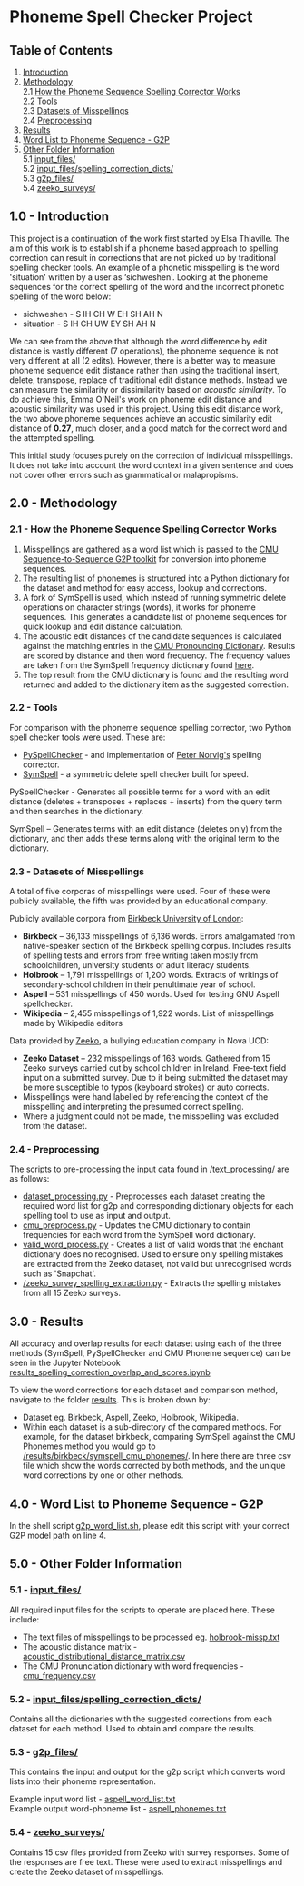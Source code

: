 # Phoneme Spell Checker Project

## Table of Contents

1. [Introduction](#introduction) <br/>
2. [Methodology](#methodology) <br/>
    2.1 [How the Phoneme Sequence Spelling Corrector Works](#how_works) <br/>
    2.2 [Tools](#tools) <br/>
    2.3 [Datasets of Misspellings](#misspellings) <br/>
    2.4 [Preprocessing](#preprocessing) <br/>
3. [Results](#results) <br/>
4. [Word List to Phoneme Sequence - G2P](#g2p_update) <br/>
5. [Other Folder Information](#other_folders) <br/>
    5.1 [input_files/](#input_files) <br/>
    5.2 [input_files/spelling_correction_dicts/](#spell_dicts) <br/>
    5.3 [g2p_files/](#g2p_files) <br/>
    5.4 [zeeko_surveys/](#zeeko_surveys) <br/>


## 1.0 - Introduction <a name="introduction"></a>

This project is a continuation of the work first started by Elsa Thiaville. The aim of this work is to establish if a phoneme based approach to spelling correction can result in corrections that are not picked up by traditional spelling checker tools. An example of a phonetic misspelling is the word 'situation' written by a user as ‘sichweshen'.
Looking at the phoneme sequences for the correct spelling of the word and the incorrect phonetic spelling of the word below:

* sichweshen - S IH CH W EH SH AH N
* situation - S IH CH UW EY SH AH N

We can see from the above that although the word difference by edit distance is vastly different (7 operations), the phoneme sequence is not very different at all (2 edits). However, there is a better way to measure phoneme sequence edit distance rather than using the traditional insert, delete, transpose, replace of traditional edit distance methods. Instead we can measure the similarity or dissimilarity based on *acoustic similarity*. To do achieve this, Emma O'Neil's work on phoneme edit distance and acoustic similarity was used in this project. Using this edit distance work, the two above phoneme sequences achieve an acoustic similarity edit distance of **0.27**, much closer, and a good match for the correct word and the attempted spelling.

This initial study focuses purely on the correction of individual misspellings. It does not take into account the word context in a given sentence and does not cover other errors such as grammatical or malapropisms. 

## 2.0 - Methodology <a name="methodology"><a/>

### 2.1 - How the Phoneme Sequence Spelling Corrector Works <a name="how_works"><a/>

1. Misspellings are gathered as a word list which is passed to the [CMU Sequence-to-Sequence G2P toolkit](https://github.com/cmusphinx/g2p-seq2seq) for conversion into phoneme sequences.
2. The resulting list of phonemes is structured into a Python dictionary for the dataset and method for easy access, lookup and corrections. 
3. A fork of SymSpell is used, which instead of running symmetric delete operations on character strings (words), it works for phoneme sequences. This generates a candidate list of phoneme sequences for quick lookup and edit distance calculation.
4. The acoustic edit distances of the candidate sequences is calculated against the matching entries in the [CMU Pronouncing Dictionary](http://www.speech.cs.cmu.edu/cgi-bin/cmudict). Results are scored by distance and then word frequency. The frequency values are taken from the SymSpell frequency dictionary found [here](https://raw.githubusercontent.com/wolfgarbe/SymSpell/master/SymSpell.FrequencyDictionary/en-80k.txt).
5. The top result from the CMU dictionary is found and the resulting word returned and added to the dictionary item as the suggested correction.
 

### 2.2 - Tools <a name="tools"><a/>

For comparison with the phoneme sequence spelling corrector, two Python spell checker tools were used. These are:

* [PySpellChecker](https://pypi.org/project/pyspellchecker/) - and implementation of [Peter Norvig's](https://norvig.com/spell-correct.html) spelling corrector.
* [SymSpell](https://github.com/wolfgarbe/SymSpell) - a symmetric delete spell checker built for speed.

PySpellChecker - Generates all possible terms for a word with an edit distance (deletes + transposes + replaces + inserts) from the query term and then searches in the dictionary. 

SymSpell – Generates terms with an edit distance (deletes only) from the dictionary, and then adds these terms along with the original term to the dictionary.

### 2.3 - Datasets of Misspellings <a name="misspellings"></a>

A total of five corporas of misspellings were used. Four of these were publicly available, the fifth was provided by an educational company.

Publicly available corpora from [Birkbeck University of London](https://www.dcs.bbk.ac.uk/~ROGER/corpora.html):

* **Birkbeck** – 36,133 misspellings of 6,136 words. Errors amalgamated from native-speaker section of the Birkbeck spelling corpus. Includes results of spelling tests and errors from free writing taken mostly from schoolchildren, university students or adult literacy students.
* **Holbrook** – 1,791 misspellings of 1,200 words. Extracts of writings of secondary-school children in their penultimate year of school.
* **Aspell** – 531 misspellings of 450 words. Used for testing GNU Aspell spellchecker.
* **Wikipedia** – 2,455 misspellings of 1,922 words. List of misspellings made by Wikipedia editors

Data provided by [Zeeko](https://zeeko.ie), a bullying education company in Nova UCD: 

* **Zeeko Dataset** – 232 misspellings of 163 words. Gathered from 15 Zeeko surveys carried out by school children in Ireland. Free-text field input on a submitted survey. Due to it being submitted the dataset may be more susceptible to typos (keyboard strokes) or auto corrects.
* Misspellings were hand labelled by referencing the context of the misspelling and interpreting the presumed correct spelling.
* Where a judgment could not be made, the misspelling was excluded from the dataset.

### 2.4 - Preprocessing <a name="preprocessing"><a/>

The scripts to pre-processing the input data found in [/text_processing/](https://github.com/robertyoung2/nlp_phoneme_spelling/tree/master/text_processing) are as follows:

* [dataset_processing.py](https://github.com/robertyoung2/nlp_phoneme_spelling/blob/master/text_processing/dataset_processing.py) - Preprocesses each dataset creating the required word list for g2p and corresponding dictionary objects for each spelling tool to use as input and output.
* [cmu_preprocess.py](https://github.com/robertyoung2/nlp_phoneme_spelling/blob/master/text_processing/cmu_preprocess.py) - Updates the CMU dictionary to contain frequencies for each word from the SymSpell word dictionary.
* [valid_word_process.py](https://github.com/robertyoung2/nlp_phoneme_spelling/blob/master/text_processing/valid_word_process.py) - Creates a list of valid words that the enchant dictionary does no recognised. Used to ensure only spelling mistakes are extracted from the Zeeko dataset, not valid but unrecognised words such as 'Snapchat'.
* [/zeeko_survey_spelling_extraction.py](https://github.com/robertyoung2/nlp_phoneme_spelling/blob/master/text_processing/zeeko_survey_spelling_extraction.py) - Extracts the spelling mistakes from all 15 Zeeko surveys.

## 3.0 - Results <a name="results"><a/>

All accuracy and overlap results for each dataset using each of the three methods (SymSpell, PySpellChecker and CMU Phoneme sequence) can be seen in the Jupyter Notebook [results_spelling_correction_overlap_and_scores.ipynb](https://github.com/robertyoung2/nlp_phoneme_spelling/blob/master/data_analysis/results_spelling_correction_overlap_and_scores.ipynb)

To view the word corrections for each dataset and comparison method, navigate to the folder [results](https://github.com/robertyoung2/nlp_phoneme_spelling/tree/master/data_analysis/results). This is broken down by:

* Dataset eg. Birkbeck, Aspell, Zeeko, Holbrook, Wikipedia.
* Within each dataset is a sub-directory of the compared methods. For example, for the dataset birkbeck, comparing SymSpell against the CMU Phonemes method you would go to [/results/birkbeck/symspell_cmu_phonemes/](https://github.com/robertyoung2/nlp_phoneme_spelling/tree/master/data_analysis/results/birkbeck/symspell_cmu_phonemes). In here there are three csv file which show the words corrected by both methods, and the unique word corrections by one or other methods.

## 4.0 - Word List to Phoneme Sequence - G2P <a name="g2p_update"><a/>

In the shell script [g2p_word_list.sh](https://github.com/robertyoung2/nlp_phoneme_spelling/blob/master/shell_scripts/g2p_word_list.sh), please edit this script with your correct G2P model path on line 4.

## 5.0 - Other Folder Information <a name="other_folders"><a/>

### 5.1 - [input_files/](https://github.com/robertyoung2/nlp_phoneme_spelling/tree/master/input_files) <a name="input_files"><a/>

All required input files for the scripts to operate are placed here. These include:
* The text files of misspellings to be processed eg. [holbrook-missp.txt](https://github.com/robertyoung2/nlp_phoneme_spelling/blob/master/input_files/holbrook-missp.txt)
* The acoustic distance matrix - [acoustic_distributional_distance_matrix.csv](https://github.com/robertyoung2/nlp_phoneme_spelling/blob/master/input_files/acoustic_distributional_distance_matrix.csv)
* The CMU Pronunciation dictionary with word frequencies - [cmu_frequency.csv](https://github.com/robertyoung2/nlp_phoneme_spelling/blob/master/input_files/cmu_frequency.csv)

### 5.2 - [input_files/spelling_correction_dicts/](https://github.com/robertyoung2/nlp_phoneme_spelling/tree/master/input_files/spelling_correction_dicts) <a name="spell_dicts"><a/>

Contains all the dictionaries with the suggested corrections from each dataset for each method. Used to obtain and compare the results. 

### 5.3 - [g2p_files/](https://github.com/robertyoung2/nlp_phoneme_spelling/tree/master/g2p_files) <a name="g2p_files"><a/>

This contains the input and output for the g2p script which converts word lists into their phoneme representation.

Example input word list - [aspell_word_list.txt](https://github.com/robertyoung2/nlp_phoneme_spelling/blob/master/g2p_files/aspell_word_list.txt)<br/>
Example output word-phoneme list - [aspell_phonemes.txt](https://github.com/robertyoung2/nlp_phoneme_spelling/blob/master/g2p_files/aspell_phonemes.txt)

### 5.4 - [zeeko_surveys/](https://github.com/robertyoung2/nlp_phoneme_spelling/tree/master/zeeko_surveys) <a name="zeeko_surveys"><a/>

Contains 15 csv files provided from Zeeko with survey responses. Some of the responses are free text. These were used to
extract misspellings and create the Zeeko dataset of misspellings. 